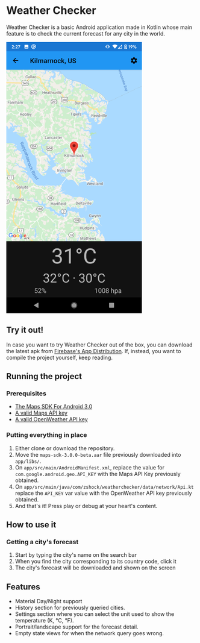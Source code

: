 
# Weather Checker
Weather Checker is a basic Android application made in Kotlin whose main feature is to check the current forecast for any city in the world.

![The forecast view.](https://github.com/danfelix-dev/weather-checker/blob/master/screenshots/forecast-portrait.png?raw=true)

## Try it out!
In case you want to try Weather Checker out of the box, you can download the latest apk from [Firebase's App Distribution](https://appdistribution.firebase.dev/i/zDeoqfCn).  If, instead, you want to compile the project yourself, keep reading.

## Running the project

### Prerequisites
- [The Maps SDK For Android 3.0](https://developers.google.com/maps/documentation/android-sdk/v3-client-migration)
- [A valid Maps API key](https://developers.google.com/maps/documentation/android-sdk/get-api-key#get-the-api-key)
- [A valid OpenWeather API key](https://openweathermap.org/appid)

### Putting everything in place
1. Either clone or download the repository.
2. Move the `maps-sdk-3.0.0-beta.aar` file previously downloaded into `app/libs/`.
3. On `app/src/main/AndroidManifest.xml`, replace the value for `com.google.android.geo.API_KEY` with the Maps API Key previously obtained.
4. On `app/src/main/java/com/zshock/weatherchecker/data/network/Api.kt` replace the `API_KEY` var value with the OpenWeather API key previously obtained.
5. And that's it! Press play or debug at your heart's content.

## How to use it

### Getting a city's forecast
1. Start by typing the city's name on the search bar
2. When you find the city corresponding to its country code, click it
3. The city's forecast will be downloaded and shown on the screen

## Features
- Material Day/Night support
- History section for previously queried cities.
- Settings section where you can select the unit used to show the temperature (K, °C, °F).
- Portrait/landscape support for the forecast detail.
- Empty state views for when the network query goes wrong.
